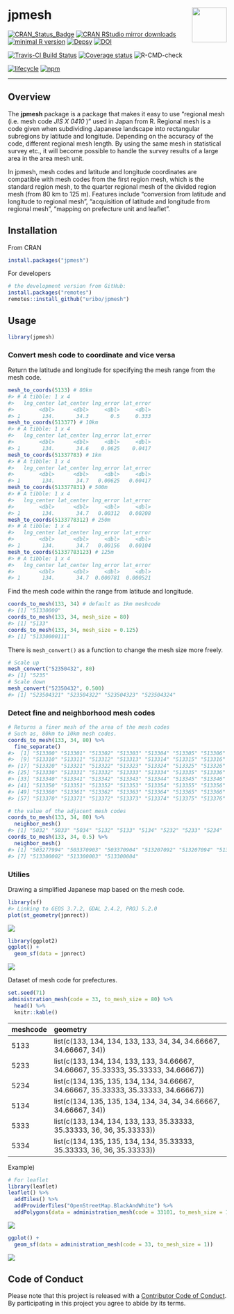 
<!-- README.md is generated from README.Rmd. Please edit that file -->

# jpmesh <img src="man/figures/logo.png" align="right" width="80px" />

[![CRAN\_Status\_Badge](https://www.r-pkg.org/badges/version/jpmesh)](https://cran.r-project.org/package=jpmesh)
[![CRAN RStudio mirror
downloads](https://cranlogs.r-pkg.org/badges/jpmesh?color=FF5254)](https://cran.r-project.org/package=jpmesh)
[![minimal R
version](https://img.shields.io/badge/R%3E%3D-3.1.0-blue.svg)](https://cran.r-project.org/)
[![Depsy](http://depsy.org/api/package/cran/jpmesh/badge.svg)](http://depsy.org/package/r/jpmesh)
[![DOI](https://zenodo.org/badge/DOI/10.5281/zenodo.1185742.svg)](https://doi.org/10.5281/zenodo.1185742)

[![Travis-CI Build
Status](https://travis-ci.org/uribo/jpmesh.svg?branch=master)](https://travis-ci.org/uribo/jpmesh)
[![Coverage
status](https://codecov.io/gh/uribo/jpmesh/branch/master/graph/badge.svg)](https://codecov.io/github/uribo/jpmesh?branch=master)
![R-CMD-check](https://github.com/uribo/jpmesh/workflows/R-CMD-check/badge.svg)

[![lifecycle](https://img.shields.io/badge/lifecycle-maturing-blue.svg?style=for-the-badge)](https://www.tidyverse.org/lifecycle/#maturing)
[![npm](https://img.shields.io/npm/l/express.svg?style=for-the-badge)](https://github.com/uribo/jpmesh)

-----

## Overview

The **jpmesh** package is a package that makes it easy to use “regional
mesh (i.e. mesh code *JIS X 0410* )” used in Japan from R. Regional mesh
is a code given when subdividing Japanese landscape into rectangular
subregions by latitude and longitude. Depending on the accuracy of the
code, different regional mesh length. By using the same mesh in
statistical survey etc., it will become possible to handle the survey
results of a large area in the area mesh unit.

In jpmesh, mesh codes and latitude and longitude coordinates are
compatible with mesh codes from the first region mesh, which is the
standard region mesh, to the quarter regional mesh of the divided region
mesh (from 80 km to 125 m). Features include “conversion from latitude
and longitude to regional mesh”, “acquisition of latitude and longitude
from regional mesh”, “mapping on prefecture unit and leaflet”.

## Installation

From CRAN

``` r
install.packages("jpmesh")
```

For developers

``` r
# the development version from GitHub:
install.packages("remotes")
remotes::install_github("uribo/jpmesh")
```

## Usage

``` r
library(jpmesh)
```

### Convert mesh code to coordinate and vice versa

Return the latitude and longitude for specifying the mesh range from the
mesh code.

``` r
mesh_to_coords(5133) # 80km
#> # A tibble: 1 x 4
#>   lng_center lat_center lng_error lat_error
#>        <dbl>      <dbl>     <dbl>     <dbl>
#> 1       134.       34.3       0.5     0.333
mesh_to_coords(513377) # 10km
#> # A tibble: 1 x 4
#>   lng_center lat_center lng_error lat_error
#>        <dbl>      <dbl>     <dbl>     <dbl>
#> 1       134.       34.6    0.0625    0.0417
mesh_to_coords(51337783) # 1km
#> # A tibble: 1 x 4
#>   lng_center lat_center lng_error lat_error
#>        <dbl>      <dbl>     <dbl>     <dbl>
#> 1       134.       34.7   0.00625   0.00417
mesh_to_coords(513377831) # 500m
#> # A tibble: 1 x 4
#>   lng_center lat_center lng_error lat_error
#>        <dbl>      <dbl>     <dbl>     <dbl>
#> 1       134.       34.7   0.00312   0.00208
mesh_to_coords(5133778312) # 250m
#> # A tibble: 1 x 4
#>   lng_center lat_center lng_error lat_error
#>        <dbl>      <dbl>     <dbl>     <dbl>
#> 1       134.       34.7   0.00156   0.00104
mesh_to_coords(51337783123) # 125m
#> # A tibble: 1 x 4
#>   lng_center lat_center lng_error lat_error
#>        <dbl>      <dbl>     <dbl>     <dbl>
#> 1       134.       34.7  0.000781  0.000521
```

Find the mesh code within the range from latitude and longitude.

``` r
coords_to_mesh(133, 34) # default as 1km meshcode
#> [1] "51330000"
coords_to_mesh(133, 34, mesh_size = 80)
#> [1] "5133"
coords_to_mesh(133, 34, mesh_size = 0.125)
#> [1] "51330000111"
```

There is `mesh_convert()` as a function to change the mesh size more
freely.

``` r
# Scale up
mesh_convert("52350432", 80)
#> [1] "5235"
# Scale down
mesh_convert("52350432", 0.500)
#> [1] "523504321" "523504322" "523504323" "523504324"
```

### Detect fine and neighborhood mesh codes

``` r
# Returns a finer mesh of the area of the mesh codes
# Such as, 80km to 10km mesh codes.
coords_to_mesh(133, 34, 80) %>% 
  fine_separate()
#>  [1] "513300" "513301" "513302" "513303" "513304" "513305" "513306" "513307"
#>  [9] "513310" "513311" "513312" "513313" "513314" "513315" "513316" "513317"
#> [17] "513320" "513321" "513322" "513323" "513324" "513325" "513326" "513327"
#> [25] "513330" "513331" "513332" "513333" "513334" "513335" "513336" "513337"
#> [33] "513340" "513341" "513342" "513343" "513344" "513345" "513346" "513347"
#> [41] "513350" "513351" "513352" "513353" "513354" "513355" "513356" "513357"
#> [49] "513360" "513361" "513362" "513363" "513364" "513365" "513366" "513367"
#> [57] "513370" "513371" "513372" "513373" "513374" "513375" "513376" "513377"

# the value of the adjacent mesh codes
coords_to_mesh(133, 34, 80) %>% 
  neighbor_mesh()
#> [1] "5032" "5033" "5034" "5132" "5133" "5134" "5232" "5233" "5234"
coords_to_mesh(133, 34, 0.5) %>% 
  neighbor_mesh()
#> [1] "503277994" "503370903" "503370904" "513207092" "513207094" "513300001"
#> [7] "513300002" "513300003" "513300004"
```

### Utilies

Drawing a simplified Japanese map based on the mesh code.

``` r
library(sf)
#> Linking to GEOS 3.7.2, GDAL 2.4.2, PROJ 5.2.0
plot(st_geometry(jpnrect))
```

![](man/figures/README-jpn_simple_map_sf-1.png)<!-- -->

``` r
library(ggplot2)
ggplot() +
  geom_sf(data = jpnrect)
```

![](man/figures/README-jpn_simple_map-1.png)<!-- -->

Dataset of mesh code for prefectures.

``` r
set.seed(71)
administration_mesh(code = 33, to_mesh_size = 80) %>% 
  head() %>% 
  knitr::kable()
```

| meshcode | geometry                                                                           |
| :------- | :--------------------------------------------------------------------------------- |
| 5133     | list(c(133, 134, 134, 133, 133, 34, 34, 34.66667, 34.66667, 34))                   |
| 5233     | list(c(133, 134, 134, 133, 133, 34.66667, 34.66667, 35.33333, 35.33333, 34.66667)) |
| 5234     | list(c(134, 135, 135, 134, 134, 34.66667, 34.66667, 35.33333, 35.33333, 34.66667)) |
| 5134     | list(c(134, 135, 135, 134, 134, 34, 34, 34.66667, 34.66667, 34))                   |
| 5333     | list(c(133, 134, 134, 133, 133, 35.33333, 35.33333, 36, 36, 35.33333))             |
| 5334     | list(c(134, 135, 135, 134, 134, 35.33333, 35.33333, 36, 36, 35.33333))             |

Example)

``` r
# For leaflet
library(leaflet)
leaflet() %>% 
  addTiles() %>% 
  addProviderTiles("OpenStreetMap.BlackAndWhite") %>% 
  addPolygons(data = administration_mesh(code = 33101, to_mesh_size = 1))
```

![](man/figures/README-mesh_pref_33_leaflet-1.png)

``` r
ggplot() + 
  geom_sf(data = administration_mesh(code = 33, to_mesh_size = 1))
```

![](man/figures/README-mesh_pref33_map-1.png)

## Code of Conduct

Please note that this project is released with a [Contributor Code of
Conduct](.github/CODE_OF_CONDUCT.md). By participating in this project
you agree to abide by its terms.

